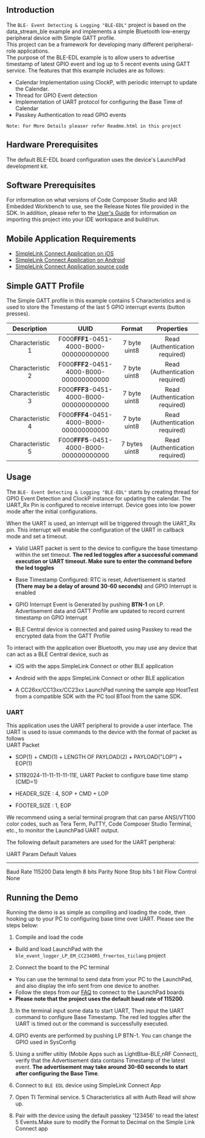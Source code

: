 ## Introduction

The `BLE- Event Detecting & Logging "BLE-EDL"` project is based on the
data_stream_ble example and implements a simple Bluetooth low-energy
peripheral device with Simple GATT profile.\
This project can be a framework for developing many different
peripheral-role applications.\
The purpose of the BLE-EDL example is to allow users to advertise
timestamp of latest GPIO event and log up to 5 recent events using GATT
service. The features that this example includes are as follows:

-   Calendar Implementation using ClockP, with periodic interrupt to
    update the Calendar.
-   Thread for GPIO Event detection
-   Implementation of UART protocol for configuring the Base Time of
    Calendar
-   Passkey Authentication to read GPIO events 

`Note: For More Details pleaser refer Readme.html in this project`

## Hardware Prerequisites

The default BLE-EDL board configuration uses the device\'s LaunchPad
development kit.

## Software Prerequisites

For information on what versions of Code Composer Studio and IAR
Embedded Workbench to use, see the Release Notes file provided in the
SDK. In addition, please refer to the [User\'s
Guide](docs\ble5stack\ble_user_guide\ble5stack-users-guide.html) for
information on importing this project into your IDE workspace and
build/run.

## Mobile Application Requirements

- [SimpleLink Connect Application on iOS](https://apps.apple.com/app/simplelink-connect/id6445892658)
- [SimpleLink Connect Application on Android](https://play.google.com/store/apps/details?id=com.ti.connectivity.simplelinkconnect)
- [SimpleLink Connect Application source code](https://www.ti.com/tool/SIMPLELINK-CONNECT-SW-MOBILE-APP)

## Simple GATT Profile

The Simple GATT profile in this example contains 5 Characteristics and is used to store the Timestamp of the last 5 GPIO interrupt events (button presses).


  | Description | UUID                                      | Format                                      | Properties|
|:------------------------:|:-----------------------------------------:|:-----------------------------------------:|:-----------------------------------------:|
|Characteristic 1     | F000**FFF1**-0451-4000-B000-000000000000   |  7 byte uint8    |   Read (Authentication required)|
|Characteristic 2     |  F000**FFF2**-0451-4000-B000-000000000000  | 7 byte uint8     | Read (Authentication required)  |
  |Characteristic 3     |  F000**FFF3**-0451-4000-B000-000000000000  |  7 byte uint8    | Read (Authentication required)  |
  |Characteristic 4     | F000**FFF4**-0451-4000-B000-000000000000   | 7 byte uint8     | Read (Authentication required)  |
  |Characteristic 5     | F000**FFF5**-0451-4000-B000-000000000000   | 7 bytes uint8    |  Read (Authentication required) |


## Usage

The `BLE- Event Detecting & Logging "BLE-EDL"` starts by creating thread
for GPIO Event Detection and ClockP instance for updating the calendar.
The UART_Rx Pin is configured to receive interrupt. Device goes into low
power mode after the initial configurations.

When the UART is used, an interrupt will be triggered through the UART_Rx pin. This interrupt will enable the configuration of the UART in callback mode and set a timeout.


-   Valid UART packet is sent to the device to configure the base
    timestamp within the set timeout. **The red led toggles after a successful command execution or UART timeout. Make sure to enter the command before the led toggles**

-   Base Timestamp Configured: RTC is reset, Advertisement is started **(There may be a delay of around 30-60 seconds)** and GPIO Interrupt is enabled

-   GPIO Interrupt Event is Generated by pushing **BTN-1** on LP.
    Advertisement data and GATT Profile are updated to record current
    timestamp on GPIO Interrupt

-   BLE Central device is connected and paired using Passkey to read the encrypted data from
    the GATT Profile

To interact with the application over Bluetooth, you may use any device
that can act as a BLE Central device, such as

-   iOS with the apps SimpleLink Connect or other BLE application

-   Android with the apps SimpleLink Connect or other BLE application

-   A CC26xx/CC13xx/CC23xx LaunchPad running the sample app HostTest
    from a compatible SDK with the PC tool BTool from the same SDK.

### UART

This application uses the UART peripheral to provide a user interface.
The UART is used to issue commands to the device with
the format of packet as follows\
UART Packet

-   SOP(1) + CMD(1) + LENGTH OF PAYLOAD(2) + PAYLOAD(\"LOP\") + EOP(1)

-   S1192024-11-11-11-11-11E, UART Packet to configure base time stamp
    (CMD=1)

-   HEADER_SIZE : 4, SOP + CMD + LOP

-   FOOTER_SIZE : 1, EOP

We recommend using a serial terminal program that can parse ANSI/VT100 color
codes, such as Tera Term, PuTTY, Code Composer Studio Terminal, etc., to
monitor the LaunchPad UART output.

The following default parameters are used for the UART peripheral:

  UART Param     Default Values
  -------------- ----------------
  Baud Rate      115200
  Data length    8 bits
  Parity         None
  Stop bits      1 bit
  Flow Control   None

## Running the Demo

Running the demo is as simple as compiling and loading the code, then hooking
up to your PC to configuring base time over UART. Please see the steps below:

1. Compile and load the code
 - Build and load LaunchPad with the `ble_event_logger_LP_EM_CC2340R5_freertos_ticlang` project


2. Connect the board to the PC terminal
 - You can use the terminal to send data from your PC to the LaunchPad, and
 also display the info sent from one device to another.
 - Follow the steps from our [FAQ](../../../../../docs/faq.md) to connect to the LaunchPad boards
 - **Please note that the project uses the default baud rate of 115200**. 

3. In the terminal input some data to start UART, Then input the UART command to configure Base Timestamp. The red led toggles after the UART is timed out or the command is successfully executed.

4. GPIO events are performed by pushing LP BTN-1. You can change the GPIO used in SysConfig  

5. Using a sniffer utiltiy (Mobile Apps such as LightBlue-BLE,nRF Connect), verify that the Advertisement data contains Timestamp of the latest event. **The advertisement may take around 30-60 seconds to start after configuring the Base Time**.

6. Connect to `BLE EDL` device using SimpleLink Connect App

7. Open TI Terminal service. 5 Characteristics all with Auth Read will show up. 

9. Pair with the device using the default passkey '123456' to read the latest 5 Events.Make sure to modify the Format to Decimal on the Simple Link Connect app




